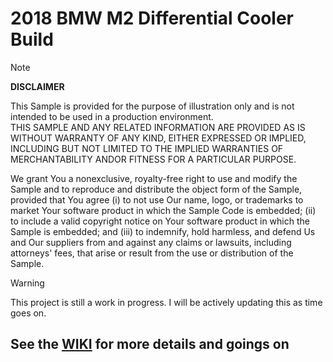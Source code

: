 # 2018 BMW M2 Differential Cooler Build

> [!NOTE]
> **DISCLAIMER**
> 
> This Sample is provided for the purpose of illustration only and is
not intended to be used in a production environment.  
THIS SAMPLE AND ANY RELATED INFORMATION ARE PROVIDED AS IS WITHOUT
WARRANTY OF ANY KIND, EITHER EXPRESSED OR IMPLIED, INCLUDING BUT NOT
LIMITED TO THE IMPLIED WARRANTIES OF MERCHANTABILITY ANDOR FITNESS
FOR A PARTICULAR PURPOSE.
>
> We grant You a nonexclusive, royalty-free
right to use and modify the Sample and to reproduce and distribute
the object form of the Sample, provided that You agree
(i) to not use Our name, logo, or trademarks to market Your software
product in which the Sample Code is embedded; (ii) to include a valid
copyright notice on Your software product in which the Sample is
embedded; and (iii) to indemnify, hold harmless, and defend Us and
Our suppliers from and against any claims or lawsuits, including
attorneys' fees, that arise or result from the use or distribution
of the Sample.

> [!WARNING]
> This project is still a work in progress. I will be actively updating this as time goes on. 

## See the [WIKI](https://github.com/tpierso/BMW-M2-F87-Project/wiki) for more details and goings on
